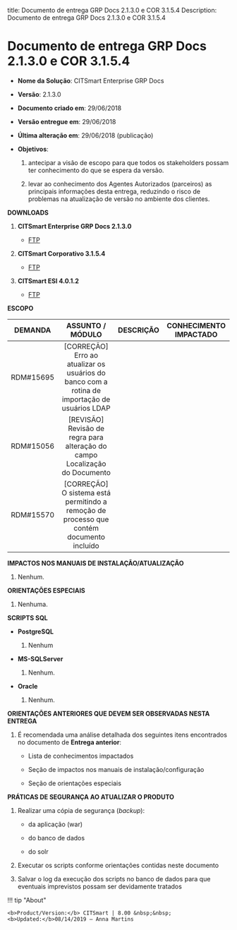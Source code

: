 title: Documento de entrega GRP Docs 2.1.3.0 e COR 3.1.5.4
Description: Documento de entrega GRP Docs 2.1.3.0 e COR 3.1.5.4

# Documento de entrega GRP Docs 2.1.3.0 e COR 3.1.5.4

-   **Nome da Solução**: CITSmart Enterprise GRP Docs

-   **Versão**: 2.1.3.0

-   **Documento criado em**: 29/06/2018

-   **Versão entregue em**: 29/06/2018

-   **Última alteração em**: 29/06/2018 (publicação)

-   **Objetivos**:

    1.  antecipar a visão de escopo para que todos os stakeholders possam ter
        conhecimento do que se espera da versão.

    2.  levar ao conhecimento dos Agentes Autorizados (parceiros) as principais
        informações desta entrega, reduzindo o risco de problemas na atualização
        de versão no ambiente dos clientes.

**DOWNLOADS**

1.  **CITSmart Enterprise GRP Docs 2.1.3.0**

    -   [FTP](http://kb.citsmartcloud.com/entregas/papelzero/Enterprise/2.1.3.0/)

2.  **CITSmart Corporativo 3.1.5.4**

    -   [FTP](http://kb.citsmartcloud.com/entregas/corporativo/Enterprise/3.1.5.4/)

3.  **CITSmart ESI 4.0.1.2**

    -   [FTP](http://kb.citsmartcloud.com/entregas/papelzero/Enterprise/2.1.1.0/cit-esi-web-4.0.1.2.war)

**ESCOPO**


|  DEMANDA  |                                        ASSUNTO / MÓDULO                                       | DESCRIÇÃO | CONHECIMENTO IMPACTADO |
|:---------:|:---------------------------------------------------------------------------------------------:|:---------:|:----------------------:|
| RDM#15695 | [CORREÇÃO] Erro ao atualizar os usuários do banco com a rotina de importação de usuários LDAP |           |                        |
| RDM#15056 |          [REVISÃO] Revisão de regra para alteração do campo Localização do Documento          |           |                        |
| RDM#15570 |    [CORREÇÃO] O sistema está permitindo a remoção de processo que contém documento incluído   |           |                        |


**IMPACTOS NOS MANUAIS DE INSTALAÇÃO/ATUALIZAÇÃO**

1.  Nenhum.

**ORIENTAÇÕES ESPECIAIS**

1.  Nenhuma.

**SCRIPTS SQL**

-   **PostgreSQL**

    1.  Nenhum

-   **MS-SQLServer**

    1.  Nenhum.

-   **Oracle**

    1.  Nenhum.

**ORIENTAÇÕES ANTERIORES QUE DEVEM SER OBSERVADAS NESTA ENTREGA**

1.  É recomendada uma análise detalhada dos seguintes itens encontrados no
    documento de **Entrega anterior**:

    -   Lista de conhecimentos impactados

    -   Seção de impactos nos manuais de instalação/configuração

    -   Seção de orientações especiais

**PRÁTICAS DE SEGURANÇA AO ATUALIZAR O PRODUTO**

1.  Realizar uma cópia de segurança (*backup*):

    -   da aplicação (war)

    -   do banco de dados

    -   do solr

2.  Executar os scripts conforme orientações contidas neste documento

3.  Salvar o log da execução dos scripts no banco de dados para que eventuais
    imprevistos possam ser devidamente tratados


!!! tip "About"

    <b>Product/Version:</b> CITSmart | 8.00 &nbsp;&nbsp;
    <b>Updated:</b>08/14/2019 – Anna Martins
